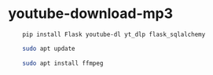 # youtube-download-mp3

```sh
    pip install Flask youtube-dl yt_dlp flask_sqlalchemy

    sudo apt update
    
    sudo apt install ffmpeg

```